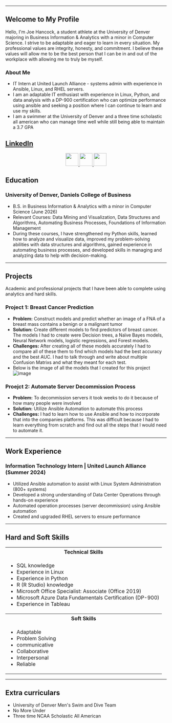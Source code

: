 <a name="top"></a>
<hr>

## Welcome to My Profile
Hello, I'm Joe Hancock, a student athlete at the University of Denver majoring in Business Information & Analytics with a minor in Computer Science. I strive to be adaptable and eager to learn in every situation. My professional values are integrity, honesty, and commitment. I believe these values will allow me to be the best person that I can be in and out of the workplace with allowing me to truly be myself.

### About Me
- IT Intern at United Launch Alliance - systems admin with experience in Ansible, Linux, and RHEL servers.
- I am an adaptable IT enthusiast with experience in Linux, Python, and data analysis with a DP-900 certification who can optimize performance using ansible and seeking a position where I can continue to learn and use my skills.
- I am a swimmer at the University of Denver and a three time scholastic all american who can manage time well while still being able to maintain a 3.7 GPA


[**LinkedIn**](https://www.linkedin.com/in/joe-hancock-) 
---
<p align="center">
  <a href="#education">
    <img src="https://user-images.githubusercontent.com/91146906/162140860-bfb69654-5603-49bd-a7a1-a836ab1c772c.svg" height="40"/>
  </a>
  <a href="#experience">
    <img src="https://user-images.githubusercontent.com/91146906/162140921-207cd392-cfe5-40e6-a84e-0a16e19e405a.svg" height="40"/>
  </a>
  <a href="#skills">
    <img src="https://user-images.githubusercontent.com/91146906/162140965-cf707805-9abd-43f7-8314-4f96794c44dc.svg" height="40"/>
  </a>
</p>


## Education
### University of Denver, Daniels College of Business
- B.S. in Business Information & Analytics with a minor in Computer Science (June 2026)
- Relevant Courses: Data Mining and Visualization, Data Structures and Algorithms, Automating Business Processes, Foundations of Information Management
- During these courses, I have strengthened my Python skills, learned how to analyze and visualize data, improved my problem-solving abilities with data structures and algorithms, gained experience in automating business processes, and developed skills in managing and analyzing data to help with decision-making.
  
---


<a name="projects"></a>
## Projects
Academic and professional projects that I have been able to complete using analytics and hard skills.
### Project 1: Breast Cancer Prediction
- **Problem:** Construct models and predict whether an image of a FNA of a breast mass contains a benign or a malignant tumor
- **Solution:** Create different models to find predictors of breast cancer. The models I had to create were Decision trees, a Naïve Bayes models, Neural Network models, logistic regressions, and Forest models.
- **Challenges:** After creating all of these models accurately I had to compare all of these them to find which models had the best accuracy and the best AUC. I had to talk through and write about multiple Confusion Matrixs and what they meant for each test.
- Below is the image of all the models that I created for this project
![image](https://github.com/user-attachments/assets/8710497a-957c-4078-8532-1259a244a835)

### Proejct 2: Automate Server Decommission Process
- **Problem:** To decommission servers it took weeks to do it because of how many people were involved
- **Solution:** Utilize Ansible Automation to automate this process 
- **Challenges:** I had to learn how to use Ansible and how to incorporate that into the companies platforms. This was difficult because I had to learn everything from scratch and find out all the steps that I would need to automate it.


---

<a name="experience"></a>
## Work Experience
### Information Technology Intern | United Launch Alliance (Summer 2024)
- Utilized Ansible automation to assist with Linux System Administration (800+ systems)
- Developed a strong understanding of Data Center Operations through hands-on experience
- Automated operation processes (server decommission) using Ansible automation
- Created and upgraded RHEL servers to ensure performance

---

<a name="skills"></a>
## Hard and Soft Skills

<table>
  <tr>
    <th>Technical Skills</th>
  </tr>
  <tr>
    <td>
     <ul>
        <li>SQL knowledge</li>
        <li>Experience in Linux</li>
        <li>Experience in Python</li>
        <li>R (R Studio) knowledge</li>
        <li>Microsoft Office Specialist: Associate (Office 2019)</li>
        <li>Microsoft Azure Data Fundamentals Certification (DP-900)</li>
        <li>Experience in Tableau</li>
      </ul>
    </td>
  </tr>
  <tr>
    <th>Soft Skills</th>
 </tr>
   <td>
     <ul>
        <li>Adaptable</li>
        <li>Problem Solving</li>
        <li>communicative</li>
        <li>Collaborative</li>
        <li>Interpersonal</li>
        <li>Reliable</li>
     </ul>
   </td>
 </tr>
</table>

---

<a name="extra curriculars"></a>
## Extra curriculars
- University of Denver Men's Swim and Dive Team
- No More Under
- Three time NCAA Scholastic All American
